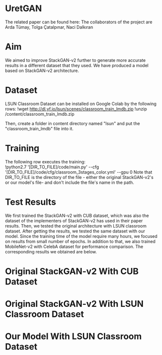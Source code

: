 # UretGAN

The related paper can be found here: 
The collaborators of the project are Arda Tümay, Tolga Çatalpınar, Naci Dalkıran

# Aim
We aimed to improve StackGAN-v2 further to generate more accurate results in a different dataset that they used. We have produced a model based on StackGAN-v2 architecture.

# Dataset
LSUN Classroom Dataset can be installed on Google Colab by the following rows:
!wget http://dl.yf.io/lsun/scenes/classroom_train_lmdb.zip
!unzip /content/classroom_train_lmdb.zip

Then, create a folder in content directory named "lsun" and put the "classroom_train_lmdb" file into it.

# Training
The following row executes the training:
<br/>!python2.7 '[DIR_TO_FILE]/code/main.py' --cfg '[DIR_TO_FILE]/code/cfg/classroom_3stages_color.yml' --gpu 0
Note that DIR_TO_FILE is the directory of the file - either the original StackGAN-v2's or our model's file- and don't include the file's name in the path.

# Test Results
We first trained the StackGAN-v2 with CUB dataset, which was also the dataset of the implementers of StackGAN-v2 has used in their paper results. Then, we tested the original architecture with LSUN classroom dataset. After getting the results, we tested the same dataset with our model. Since the training time of the model require many hours, we focused on results from small number of epochs. In addition to that, we also trained MobileNet-v2 with CelebA dataset for performance comparison. The corresponding results we obtained are below.

# Original StackGAN-v2 With CUB Dataset

# Original StackGAN-v2 With LSUN Classroom Dataset

# Our Model With LSUN Classroom Dataset


